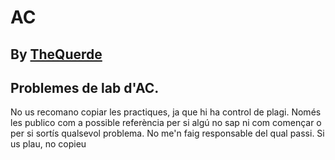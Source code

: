 # AC
## By [TheQuerde](https://github.com/TheQuerde/)

## Problemes de lab d'AC.
No us recomano copiar les practiques, ja que hi ha control de plagi. Només les publico com a possible referència per si algú no sap ni com començar o per si sortís qualsevol problema.
No me'n faig responsable del qual passi.
Si us plau, no copieu
